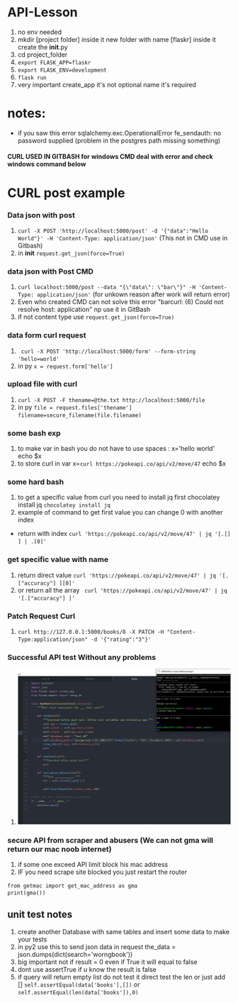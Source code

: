 # API-Lesson

1. no env needed
2. mkdir [project folder] inside it new folder with name [flaskr] inside it create the __init__.py
3. cd project_folder 
4. ```export FLASK_APP=flaskr```
5. ```export FLASK_ENV=development```
6. ```flask run```
7. very important  create_app it's not optional name it's required 


# notes:
* if you saw this error sqlalchemy.exc.OperationalError  fe_sendauth: no password supplied (problem in the postgres path missing something)

#### CURL USED IN GITBASH for windows CMD deal with error and check windows command below

# CURL post example 


### Data json with post 

1. ```curl -X POST 'http://localhost:5000/post' -d '{"data":"Hello World"}' -H 'Content-Type: application/json'``` (This not in CMD use in Gitbash)
2. in __init__ ```request.get_json(force=True)```

### data json with Post CMD
1. ```curl localhost:5000/post --data "{\"data\": \"bar\"}" -H 'Content-Type: application/json'``` (for unkown reason after work will return error)
2.  Even who created CMD can not solve this error "barcurl: (6) Could not resolve host: application" np use it in GitBash
3. if not content type use ```request.get_json(force=True)```


### data form curl request
1. ``` curl -X POST 'http://localhost:5000/form' --form-string 'hello=world'```
2. in py ```x = request.form['hello']```


### upload file with curl
1. ```curl -X POST -F thename=@the.txt http://localhost:5000/file```
2. in py ```file = request.files['thename'] filename=secure_filename(file.filename) ```


### some bash exp 
1. to make var in bash you do not have to use spaces : x='hello world'  echo $x
2. to store curl in var x=`curl https://pokeapi.co/api/v2/move/47` echo $x

### some hard bash
1. to get a specific value from curl you need to install jq first chocolatey install jq ```chocolatey install jq```
2. example of command to get first value you can change 0 with another index  
*  return with index ```curl 'https://pokeapi.co/api/v2/move/47' | jq '[.[] ] | .[0]'```


### get specific value with name 

1.  return direct value ```curl 'https://pokeapi.co/api/v2/move/47' | jq '[.["accuracy"] ][0]'```  
2. or return all the array ``` curl 'https://pokeapi.co/api/v2/move/47' | jq '[.["accuracy"] ]'```


### Patch Request Curl
1.  ```curl http://127.0.0.1:5000/books/8 -X PATCH -H "Content-Type:application/json" -d '{"rating":"3"}'```


### Successful API test Without any problems
1. ![api test](https://github.com/MahmoudHegazi/API-Lesson/blob/main/my_api_test.JPG?raw=true)


### secure API from scraper and abusers (We can not gma will return our mac noob internet)
1. if some one exceed API limit block his mac address 
2. IF you need scrape site blocked you just restart the router
```
from getmac import get_mac_address as gma
print(gma())
```

## unit test notes

1. create another Database with same tables and insert some data to make your tests
2. in py2 use this to send json data in request the_data = json.dumps(dict(search='worngbook'))
3. big important not if result = 0 even if True it will equal to false
4. dont use assertTrue if u know the result is false
5. if query will return empty list do not test it direct test the len or just add [] ```self.assertEqual(data['books'],[])``` or ```self.assertEqual(len(data['books']),0)```
